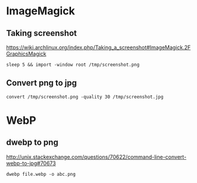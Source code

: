 # ImageMagick

## Taking screenshot

<https://wiki.archlinux.org/index.php/Taking_a_screenshot#ImageMagick.2FGraphicsMagick>

    sleep 5 && import -window root /tmp/screenshot.png

## Convert png to jpg

    convert /tmp/screenshot.png -quality 30 /tmp/screenshot.jpg

# WebP

## dwebp to png

<http://unix.stackexchange.com/questions/70622/command-line-convert-webp-to-jpg#70673>

    dwebp file.webp -o abc.png
